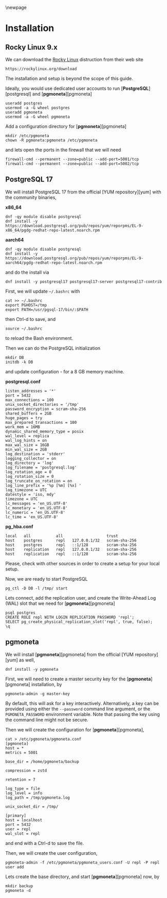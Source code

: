 \newpage

# Installation

## Rocky Linux 9.x

We can download the [Rocky Linux](https://www.rockylinux.org/) distruction from their web site

```
https://rockylinux.org/download
```

The installation and setup is beyond the scope of this guide.

Ideally, you would use dedicated user accounts to run [**PostgreSQL**][postgresql] and [**pgmoneta**][pgmoneta]

```
useradd postgres
usermod -a -G wheel postgres
useradd pgmoneta
usermod -a -G wheel pgmoneta
```

Add a configuration directory for [**pgmoneta**][pgmoneta]

```
mkdir /etc/pgmoneta
chown -R pgmoneta:pgmoneta /etc/pgmoneta
```

and lets open the ports in the firewall that we will need

```
firewall-cmd --permanent --zone=public --add-port=5001/tcp
firewall-cmd --permanent --zone=public --add-port=5002/tcp
```

## PostgreSQL 17

We will install PostgreSQL 17 from the official [YUM repository][yum] with the community binaries,

**x86_64**

```
dnf -qy module disable postgresql
dnf install -y https://download.postgresql.org/pub/repos/yum/reporpms/EL-9-x86_64/pgdg-redhat-repo-latest.noarch.rpm
```

**aarch64**

```
dnf -qy module disable postgresql
dnf install -y https://download.postgresql.org/pub/repos/yum/reporpms/EL-9-aarch64/pgdg-redhat-repo-latest.noarch.rpm
```

and do the install via

```
dnf install -y postgresql17 postgresql17-server postgresql17-contrib
```

First, we will update `~/.bashrc` with

```
cat >> ~/.bashrc
export PGHOST=/tmp
export PATH=/usr/pgsql-17/bin/:$PATH
```

then Ctrl-d to save, and

```
source ~/.bashrc
```

to reload the Bash environment.

Then we can do the PostgreSQL initialization

```
mkdir DB
initdb -k DB
```

and update configuration - for a 8 GB memory machine.

**postgresql.conf**
```
listen_addresses = '*'
port = 5432
max_connections = 100
unix_socket_directories = '/tmp'
password_encryption = scram-sha-256
shared_buffers = 2GB
huge_pages = try
max_prepared_transactions = 100
work_mem = 16MB
dynamic_shared_memory_type = posix
wal_level = replica
wal_log_hints = on
max_wal_size = 16GB
min_wal_size = 2GB
log_destination = 'stderr'
logging_collector = on
log_directory = 'log'
log_filename = 'postgresql.log'
log_rotation_age = 0
log_rotation_size = 0
log_truncate_on_rotation = on
log_line_prefix = '%p [%m] [%x] '
log_timezone = UTC
datestyle = 'iso, mdy'
timezone = UTC
lc_messages = 'en_US.UTF-8'
lc_monetary = 'en_US.UTF-8'
lc_numeric = 'en_US.UTF-8'
lc_time = 'en_US.UTF-8'
```

**pg_hba.conf**
```
local   all           all                   trust
host    postgres      repl   127.0.0.1/32   scram-sha-256
host    postgres      repl   ::1/128        scram-sha-256
host    replication   repl   127.0.0.1/32   scram-sha-256
host    replication   repl   ::1/128        scram-sha-256
```

Please, check with other sources in order to create a setup for your local setup.

Now, we are ready to start PostgreSQL

```
pg_ctl -D DB -l /tmp/ start
```

Lets connect, add the replication user, and create the Write-Ahead Log (WAL) slot that we need for [**pgmoneta**][pgmoneta]

```
psql postgres
CREATE ROLE repl WITH LOGIN REPLICATION PASSWORD 'repl';
SELECT pg_create_physical_replication_slot('repl', true, false);
\q
```

## pgmoneta

We will install [**pgmoneta**][pgmoneta] from the official [YUM repository][yum] as well,

```
dnf install -y pgmoneta
```

First, we will need to create a master security key for the [**pgmoneta**][pgmoneta] installation, by

```
pgmoneta-admin -g master-key
```

By default, this will ask for a key interactively. Alternatively, a key can be provided using either the
`--password` command line argument, or the `PGMONETA_PASSWORD` environment variable. Note that passing the
key using the command line might not be secure.

Then we will create the configuration for [**pgmoneta**][pgmoneta],

```
cat > /etc/pgmoneta/pgmoneta.conf
[pgmoneta]
host = *
metrics = 5001

base_dir = /home/pgmoneta/backup

compression = zstd

retention = 7

log_type = file
log_level = info
log_path = /tmp/pgmoneta.log

unix_socket_dir = /tmp/

[primary]
host = localhost
port = 5432
user = repl
wal_slot = repl
```

and end with a Ctrl-d to save the file.

Then, we will create the user configuration,

```
pgmoneta-admin -f /etc/pgmoneta/pgmoneta_users.conf -U repl -P repl user add
```

Lets create the base directory, and start [**pgmoneta**][pgmoneta] now, by

```
mkdir backup
pgmoneta -d
```
